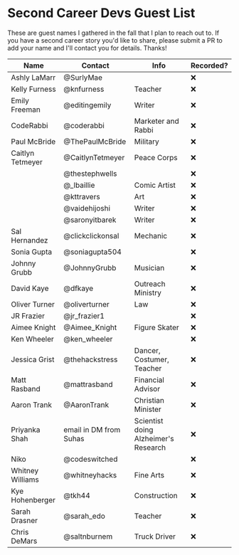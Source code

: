 # Second Career Devs Guest List

These are guest names I gathered in the fall that I plan to reach out to. If you have a second career story you'd like to share, please submit a PR to add your name and I'll contact you for details. Thanks!

| Name | Contact | Info | Recorded? |
|---|---|---|---|
| Ashly LaMarr | @SurlyMae | | ❌ |
| Kelly Furness | @knfurness | Teacher | ❌ |
| Emily Freeman | @editingemily | Writer | ❌ |
| CodeRabbi | @coderabbi | Marketer and Rabbi | ❌ |
| Paul McBride | @ThePaulMcBride | Military | ❌ |
| Caitlyn Tetmeyer | @CaitlynTetmeyer | Peace Corps | ❌ |
| | @thestephwells | | ❌ |
| | @_lbaillie | Comic Artist | ❌ |
| | @kttravers | Art | ❌ |
| | @vaidehijoshi | Writer | ❌ |
| | @saronyitbarek | Writer | ❌ |
| Sal Hernandez | @clickclickonsal | Mechanic | ❌ |
| Sonia Gupta | @soniagupta504 | | ❌ |
| Johnny Grubb | @JohnnyGrubb | Musician | ❌ |
| David Kaye | @dfkaye | Outreach Ministry | ❌ |
| Oliver Turner | @oliverturner | Law | ❌ |
| JR Frazier | @jr_frazier1 | | ❌ |
| Aimee Knight | @Aimee_Knight | Figure Skater | ❌ |
| Ken Wheeler | @ken_wheeler | | ❌ |
| Jessica Grist | @thehackstress | Dancer, Costumer, Teacher | ❌ |
| Matt Rasband | @mattrasband | Financial Advisor | ❌ |
| Aaron Trank | @AaronTrank | Christian Minister | ❌ |
| Priyanka Shah | email in DM from Suhas | Scientist doing Alzheimer's Research | ❌ |
| Niko | @codeswitched | | ❌ |
| Whitney Williams | @whitneyhacks | Fine Arts | ❌ |
| Kye Hohenberger | @tkh44 | Construction | ❌ |
| Sarah Drasner | @sarah_edo | Teacher | ❌ |
| Chris DeMars | @saltnburnem | Truck Driver | ❌ |
